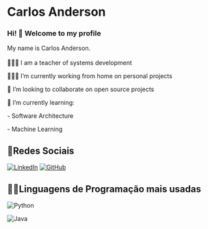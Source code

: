 # Carlos Anderson 

### Hi! 👋 Welcome to my profile
<p>
My name is Carlos Anderson.
<br><br>
👨🏽‍🏫 I am a teacher of systems development <p>
👨🏽‍💻 I’m currently working from home on personal projects <p>
🔭 I’m looking to collaborate on open source projects <p>
🌱 I’m currently learning: <p>
    - Software Architecture <p>
    - Machine Learning 
    

## 📌Redes Sociais
[![LinkedIn](https://img.shields.io/badge/linkedin-%230077B5.svg?style=for-the-badge&logo=linkedin&logoColor=white)](https://www.linkedin.com/in/carlos-anderson-ti/)
[![GitHub](https://img.shields.io/badge/github-%23121011.svg?style=for-the-badge&logo=github&logoColor=white)](https://github.com/karlscode)

## 👨‍💻Linguagens de Programação mais usadas
![Python](https://img.shields.io/badge/Python-3776AB?style=for-the-badge&logo=python&logoColor=white)

![Java](https://img.shields.io/badge/java-%23ED8B00.svg?style=for-the-badge&logo=openjdk&logoColor=white)




